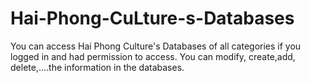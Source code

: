 # Hai-Phong-CuLture-s-Databases
You can access Hai Phong Culture's Databases of all categories  if you logged in and had permission to access. You can modify, create,add, delete,....the information in the databases.
